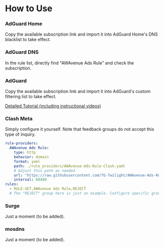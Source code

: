 # How to Use

### AdGuard Home

Copy the available subscription link and import it into AdGuard Home's DNS blacklist to take effect.

### AdGuard DNS

In the rule list, directly find "AWAvenue Ads Rule" and check the subscription.

### AdGuard

Copy the available subscription link and import it into AdGuard's custom filtering list to take effect.

[Detailed Tutorial (including instructional videos)](./AdGuard.md)

### Clash Meta

Simply configure it yourself. Note that feedback groups do not accept this type of inquiry.

```yaml
rule-providers:
  AWAvenue Ads Rule:
    type: http
    behavior: domain
    format: yaml
    path: ./rule_providers/AWAvenue-Ads-Rule-Clash.yaml
    # Adjust this path as needed
    url: "https://raw.githubusercontent.com/TG-Twilight/AWAvenue-Ads-Rule/main/AWAvenue-Ads-Rule-Clash.yaml"
    interval: 60480
rules:
  - RULE-SET,AWAvenue Ads Rule,REJECT
  # The "REJECT" group here is just an example. Configure specific groups based on your needs.
  ```

### Surge

Just a moment (to be added).

### mosdns

Just a moment (to be added).